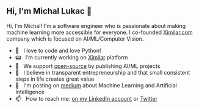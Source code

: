 ## Hi, I'm Michal Lukac 👋

Hi, I'm Michal! I'm a software engineer who is passionate about making machine learning more accessible for everyone. I co-founded <a href="https://ximilar.com">Ximilar.com</a> company which is focused on AI/ML/Computer Vision.

- 🐍 &nbsp; I love to code and love Python!
- 📟 &nbsp; I’m currently working on <a href="https://ximilar.com/">Ximilar</a> platform
- 🌱 &nbsp; We support <a href="https://github.com/ximilar-com">open-source</a> by publishing AI/ML projects
- 🔭 &nbsp; I believe in transparent entrepreneurship and that small consistent steps in life creates great value
- 💬 &nbsp; I'm posting on <a href="https://medium.com/@michallukac">medium</a> about Machine Learning and Artificial Intelligence
- 📫 &nbsp; How to reach me: <a href="https://www.linkedin.com/in/%F0%9F%A7%A0-michal-lukac-77049b15/"> on my LinkedIn account</a> or <a href="https://twitter.com/LukMajkl">Twitter</a> 

<!--
**Cospel/Cospel** is a ✨ _special_ ✨ repository because its `README.md` (this file) appears on your GitHub profile.

Here are some ideas to get you started:

- 🔭 I’m currently working on ...
- 🌱 I’m currently learning ...
- 👯 I’m looking to collaborate on ...
- 🤔 I’m looking for help with ...
- 💬 Ask me about ...
- 📫 How to reach me: ...
- 😄 Pronouns: ...
- ⚡ Fun fact: ...
-->
